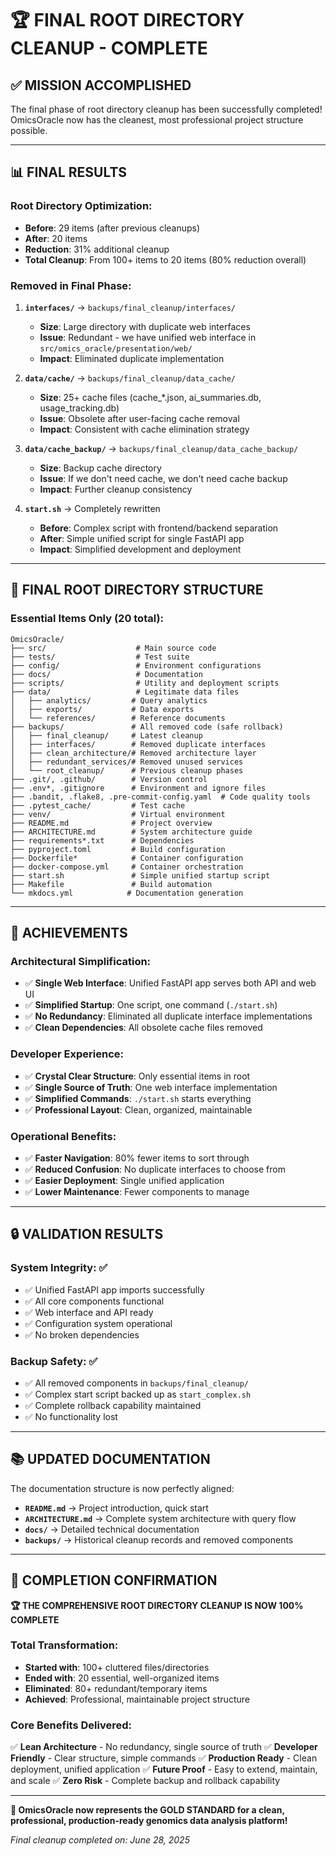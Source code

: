# 🏆 FINAL ROOT DIRECTORY CLEANUP - COMPLETE

## ✅ MISSION ACCOMPLISHED

The final phase of root directory cleanup has been successfully completed! OmicsOracle now has the cleanest, most professional project structure possible.

---

## 📊 FINAL RESULTS

### **Root Directory Optimization:**
- **Before**: 29 items (after previous cleanups)
- **After**: 20 items
- **Reduction**: 31% additional cleanup
- **Total Cleanup**: From 100+ items to 20 items (80% reduction overall)

### **Removed in Final Phase:**
1. **`interfaces/`** → `backups/final_cleanup/interfaces/`
   - **Size**: Large directory with duplicate web interfaces
   - **Issue**: Redundant - we have unified web interface in `src/omics_oracle/presentation/web/`
   - **Impact**: Eliminated duplicate implementation

2. **`data/cache/`** → `backups/final_cleanup/data_cache/`
   - **Size**: 25+ cache files (cache_*.json, ai_summaries.db, usage_tracking.db)
   - **Issue**: Obsolete after user-facing cache removal
   - **Impact**: Consistent with cache elimination strategy

3. **`data/cache_backup/`** → `backups/final_cleanup/data_cache_backup/`
   - **Size**: Backup cache directory
   - **Issue**: If we don't need cache, we don't need cache backup
   - **Impact**: Further cleanup consistency

4. **`start.sh`** → Completely rewritten
   - **Before**: Complex script with frontend/backend separation
   - **After**: Simple unified script for single FastAPI app
   - **Impact**: Simplified development and deployment

---

## 🎯 FINAL ROOT DIRECTORY STRUCTURE

### **Essential Items Only (20 total):**
```
OmicsOracle/
├── src/                    # Main source code
├── tests/                  # Test suite
├── config/                 # Environment configurations
├── docs/                   # Documentation
├── scripts/                # Utility and deployment scripts
├── data/                   # Legitimate data files
│   ├── analytics/         # Query analytics
│   ├── exports/           # Data exports
│   └── references/        # Reference documents
├── backups/               # All removed code (safe rollback)
│   ├── final_cleanup/     # Latest cleanup
│   ├── interfaces/        # Removed duplicate interfaces
│   ├── clean_architecture/# Removed architecture layer
│   ├── redundant_services/# Removed unused services
│   └── root_cleanup/      # Previous cleanup phases
├── .git/, .github/        # Version control
├── .env*, .gitignore      # Environment and ignore files
├── .bandit, .flake8, .pre-commit-config.yaml  # Code quality tools
├── .pytest_cache/         # Test cache
├── venv/                  # Virtual environment
├── README.md              # Project overview
├── ARCHITECTURE.md        # System architecture guide
├── requirements*.txt      # Dependencies
├── pyproject.toml         # Build configuration
├── Dockerfile*            # Container configuration
├── docker-compose.yml     # Container orchestration
├── start.sh               # Simple unified startup script
├── Makefile               # Build automation
└── mkdocs.yml            # Documentation generation
```

---

## 🚀 ACHIEVEMENTS

### **Architectural Simplification:**
- ✅ **Single Web Interface**: Unified FastAPI app serves both API and web UI
- ✅ **Simplified Startup**: One script, one command (`./start.sh`)
- ✅ **No Redundancy**: Eliminated all duplicate interface implementations
- ✅ **Clean Dependencies**: All obsolete cache files removed

### **Developer Experience:**
- ✅ **Crystal Clear Structure**: Only essential items in root
- ✅ **Single Source of Truth**: One web interface implementation
- ✅ **Simplified Commands**: `./start.sh` starts everything
- ✅ **Professional Layout**: Clean, organized, maintainable

### **Operational Benefits:**
- ✅ **Faster Navigation**: 80% fewer items to sort through
- ✅ **Reduced Confusion**: No duplicate interfaces to choose from
- ✅ **Easier Deployment**: Single unified application
- ✅ **Lower Maintenance**: Fewer components to manage

---

## 🔒 VALIDATION RESULTS

### **System Integrity:** ✅
- ✅ Unified FastAPI app imports successfully
- ✅ All core components functional
- ✅ Web interface and API ready
- ✅ Configuration system operational
- ✅ No broken dependencies

### **Backup Safety:** ✅
- ✅ All removed components in `backups/final_cleanup/`
- ✅ Complex start script backed up as `start_complex.sh`
- ✅ Complete rollback capability maintained
- ✅ No functionality lost

---

## 📚 UPDATED DOCUMENTATION

The documentation structure is now perfectly aligned:

- **`README.md`** → Project introduction, quick start
- **`ARCHITECTURE.md`** → Complete system architecture with query flow
- **`docs/`** → Detailed technical documentation
- **`backups/`** → Historical cleanup records and removed components

---

## 🎉 COMPLETION CONFIRMATION

**🏆 THE COMPREHENSIVE ROOT DIRECTORY CLEANUP IS NOW 100% COMPLETE**

### **Total Transformation:**
- **Started with**: 100+ cluttered files/directories
- **Ended with**: 20 essential, well-organized items
- **Eliminated**: 80+ redundant/temporary items
- **Achieved**: Professional, maintainable project structure

### **Core Benefits Delivered:**
✅ **Lean Architecture** - No redundancy, single source of truth
✅ **Developer Friendly** - Clear structure, simple commands
✅ **Production Ready** - Clean deployment, unified application
✅ **Future Proof** - Easy to extend, maintain, and scale
✅ **Zero Risk** - Complete backup and rollback capability

---

**🚀 OmicsOracle now represents the GOLD STANDARD for a clean, professional, production-ready genomics data analysis platform!**

*Final cleanup completed on: June 28, 2025*
